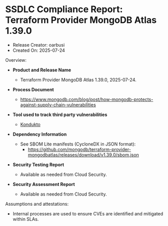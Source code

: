 SSDLC Compliance Report: Terraform Provider MongoDB Atlas 1.39.0
=================================================================

- Release Creator: oarbusi
- Created On:       2025-07-24

Overview:

- **Product and Release Name**
  - Terraform Provider MongoDB Atlas 1.39.0, 2025-07-24.

- **Process Document**
  - https://www.mongodb.com/blog/post/how-mongodb-protects-against-supply-chain-vulnerabilities

- **Tool used to track third party vulnerabilities**
  - [Kondukto](https://arcticglow.kondukto.io/)

- **Dependency Information**
  - See SBOM Lite manifests (CycloneDX in JSON format):
      - https://github.com/mongodb/terraform-provider-mongodbatlas/releases/download/v1.39.0/sbom.json

- **Security Testing Report**
  - Available as needed from Cloud Security.

- **Security Assessment Report**
  - Available as needed from Cloud Security.

Assumptions and attestations:

- Internal processes are used to ensure CVEs are identified and mitigated within SLAs.
